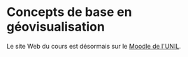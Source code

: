 # Concepts de base en géovisualisation

Le site Web du cours est désormais sur le [Moodle de l'UNIL](https://moodle.unil.ch/course/view.php?id=12047).